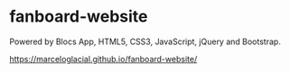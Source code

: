 # fanboard-website
Powered by Blocs App, HTML5, CSS3, JavaScript, jQuery and Bootstrap.

https://marceloglacial.github.io/fanboard-website/
